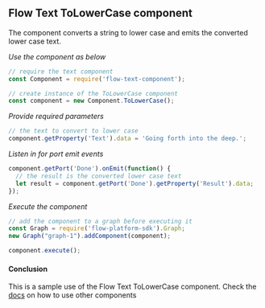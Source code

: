 ## Flow Text ToLowerCase component
The component converts a string to lower case and emits the converted lower case text.

*Use the component as below*

```javascript
// require the text component
const Component = require('flow-text-component');

// create instance of the ToLowerCase component
const component = new Component.ToLowerCase();
```

*Provide required parameters*

```javascript
// the text to convert to lower case
component.getProperty('Text').data = 'Going forth into the deep.';
```

*Listen in for port emit events*
```javascript
component.getPort('Done').onEmit(function() {
  // the result is the converted lower case text
  let result = component.getPort('Done').getProperty('Result').data;
});
```

*Execute the component*
```javascript
// add the component to a graph before executing it
const Graph = require('flow-platform-sdk').Graph;
new Graph("graph-1").addComponent(component);

component.execute();
```

#### Conclusion

This is a sample use of the Flow Text ToLowerCase component. Check the [docs](./../docs/) on how to use other components